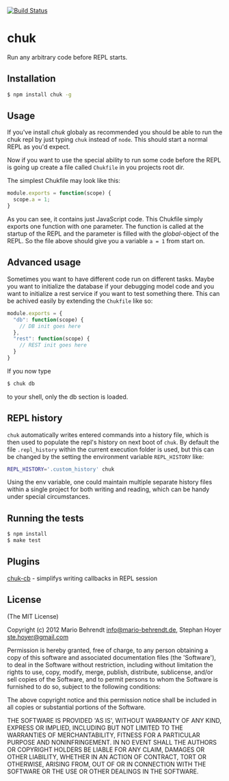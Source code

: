 [![Build Status](https://travis-ci.org/StephanHoyer/chuk.png?branch=master)](https://travis-ci.org/StephanHoyer/chuk)

# chuk

Run any arbitrary code before REPL starts.

## Installation

```bash
$ npm install chuk -g
```

## Usage

If you've install *chuk* globaly as recommended you should be able to run the
chuk repl by just typing `chuk` instead of `node`. This should start a normal
REPL as you'd expect.

Now if you want to use the special ability to run some code before the REPL is
going up create a file called `Chukfile` in you projects root dir.

The simplest Chukfile may look like this:

```js
module.exports = function(scope) {
  scope.a = 1;
}
```

As you can see, it contains just JavaScript code. This Chukfile simply exports
one function with one parameter. The function is called at the startup of the
REPL and the parameter is filled with the *global*-object of the REPL. So
the file above should give you a variable `a = 1` from start on.

## Advanced usage

Sometimes you want to have different code run on different tasks. Maybe you
want to initialize the database if your debugging model code and you want to
initialize a rest service if you want to test something there. This can be
achived easily by extending the `Chukfile` like so:

```js
module.exports = {
  "db": function(scope) {
    // DB init goes here
  },
  "rest": function(scope) {
    // REST init goes here
  }
}
```

If you now type

```bash
$ chuk db
```

to your shell, only the db section is loaded.

## REPL history

`chuk` automatically writes entered commands into a history file, which is then used to populate the repl's history on next boot of `chuk`.
By default the file `.repl_history` within the current execution folder is used, but this can be changed by the setting the environment variable `REPL_HISTORY` like:

```bash
REPL_HISTORY='.custom_history' chuk
```

Using the env variable, one could maintain multiple separate history files within a single project for both writing and reading, which can be handy under special circumstances.

## Running the tests

```bash
$ npm install
$ make test
```

## Plugins

[chuk-cb](./chuk-cb) - simplifys writing callbacks in REPL session

## License

(The MIT License)

Copyright (c) 2012 Mario Behrendt info@mario-behrendt.de, Stephan Hoyer <ste.hoyer@gmail.com>

Permission is hereby granted, free of charge, to any person obtaining a copy of this software and associated documentation files (the 'Software'), to deal in the Software without restriction, including without limitation the rights to use, copy, modify, merge, publish, distribute, sublicense, and/or sell copies of the Software, and to permit persons to whom the Software is furnished to do so, subject to the following conditions:

The above copyright notice and this permission notice shall be included in all copies or substantial portions of the Software.

THE SOFTWARE IS PROVIDED 'AS IS', WITHOUT WARRANTY OF ANY KIND, EXPRESS OR IMPLIED, INCLUDING BUT NOT LIMITED TO THE WARRANTIES OF MERCHANTABILITY, FITNESS FOR A PARTICULAR PURPOSE AND NONINFRINGEMENT. IN NO EVENT SHALL THE AUTHORS OR COPYRIGHT HOLDERS BE LIABLE FOR ANY CLAIM, DAMAGES OR OTHER LIABILITY, WHETHER IN AN ACTION OF CONTRACT, TORT OR OTHERWISE, ARISING FROM, OUT OF OR IN CONNECTION WITH THE SOFTWARE OR THE USE OR OTHER DEALINGS IN THE SOFTWARE.
